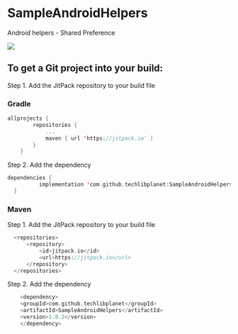 # SampleAndroidHelpers
Android helpers - Shared Preference

[![](https://jitpack.io/v/techlibplanet/SampleAndroidHelpers.svg)](https://jitpack.io/#techlibplanet/SampleAndroidHelpers)


## To get a Git project into your build:

Step 1. Add the JitPack repository to your build file

### Gradle
```kotlin
allprojects {
		repositories {
			...
			maven { url 'https://jitpack.io' }
		}
	}
  ```
  
  
Step 2. Add the dependency
  
  ```kotlin
  dependencies {
	        implementation 'com.github.techlibplanet:SampleAndroidHelpers:1.0.2'
	}
  ```
  
  ### Maven
  
  Step 1. Add the JitPack repository to your build file
  
  ```kotlin
	<repositories>
		<repository>
		    <id>jitpack.io</id>
		    <url>https://jitpack.io</url>
		</repository>
	</repositories>
  ```
  
  Step 2. Add the dependency
    
```kotlin
    <dependency>
	<groupId>com.github.techlibplanet</groupId>
	<artifactId>SampleAndroidHelpers</artifactId>
	<version>1.0.2</version>
    </dependency>	
```
    
